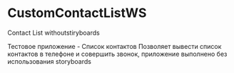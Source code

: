 # CustomContactListWS
Contact List withoutstiryboards


Тестовое приложение - Список контактов Позволяет вывести список контактов в телефоне и совершить звонок, приложение выполнено без использования storyboards
